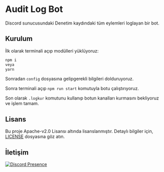 # Audit Log Bot
Discord sunucusundaki Denetim kaydındaki tüm eylemleri loglayan bir bot.

## Kurulum
İlk olarak terminali açıp modülleri yüklüyoruz:
```bash
npm i
veya
yarn
```

Sonradan `config` dosyasına gelipgerekli bilgileri dolduruyoruz.

Sonra terminali açıp `npm run start` komutuyla botu çalıştırıyoruz.

Son olarak `.logkur` komutunu kullanıp botun kanalları kurmasını bekliyoruz ve işlem tamam.

## Lisans

Bu proje Apache-v2.0 Lisansı altında lisanslanmıştır. Detaylı bilgiler için, [LICENSE](https://github.com/takachidot/advanced-registerbot-discord/blob/main/LICENSE) dosyasına göz atın.

## İletişim

[![Discord Presence](https://lanyard.cnrad.dev/api/149284207833645056)](https://discord.com/users/149284207833645056)
